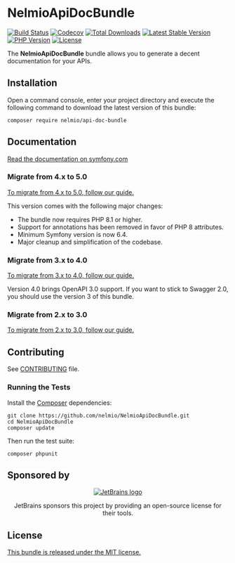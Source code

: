 # NelmioApiDocBundle

[![Build Status](https://img.shields.io/github/actions/workflow/status/nelmio/NelmioApiDocBundle/continuous-integration.yml?branch=5.x&style=flat-square)](https://github.com/nelmio/NelmioApiDocBundle/actions?query=workflow:CI)
[![Codecov](https://img.shields.io/codecov/c/github/nelmio/NelmioApiDocBundle?branch=5.x&style=flat-square)](https://app.codecov.io/gh/nelmio/NelmioApiDocBundle)
[![Total Downloads](https://img.shields.io/packagist/dt/nelmio/api-doc-bundle?style=flat-square)](https://packagist.org/packages/nelmio/api-doc-bundle)
[![Latest Stable Version](https://img.shields.io/packagist/v/nelmio/api-doc-bundle?label=stable&style=flat-square)](https://packagist.org/packages/nelmio/api-doc-bundle)
[![PHP Version](https://img.shields.io/packagist/dependency-v/nelmio/api-doc-bundle/PHP?style=flat-square)](https://packagist.org/packages/nelmio/api-doc-bundle)
[![License](https://img.shields.io/github/license/nelmio/NelmioApiDocBundle?style=flat-square)](LICENSE)

The **NelmioApiDocBundle** bundle allows you to generate a decent documentation
for your APIs.

## Installation

Open a command console, enter your project directory and execute the following command to download the latest version of this bundle:

```
composer require nelmio/api-doc-bundle
```

## Documentation

[Read the documentation on symfony.com](https://symfony.com/doc/current/bundles/NelmioApiDocBundle/index.html)

### Migrate from 4.x to 5.0

[To migrate from 4.x to 5.0, follow our guide.](https://github.com/nelmio/NelmioApiDocBundle/blob/5.x/UPGRADE-5.0.md)

This version comes with the following major changes:
- The bundle now requires PHP 8.1 or higher.
- Support for annotations has been removed in favor of PHP 8 attributes.
- Minimum Symfony version is now 6.4.
- Major cleanup and simplification of the codebase.

### Migrate from 3.x to 4.0

[To migrate from 3.x to 4.0, follow our guide.](https://github.com/nelmio/NelmioApiDocBundle/blob/5.x/UPGRADE-4.0.md)

Version 4.0 brings OpenAPI 3.0 support. If you want to stick to Swagger 2.0, you should use the version 3 of this bundle.

### Migrate from 2.x to 3.0

[To migrate from 2.x to 3.0, follow our guide.](https://github.com/nelmio/NelmioApiDocBundle/blob/5.x/UPGRADE-3.0.md)

## Contributing

See
[CONTRIBUTING](https://github.com/nelmio/NelmioApiDocBundle/blob/5.x/CONTRIBUTING.md)
file.

### Running the Tests

Install the [Composer](http://getcomposer.org/) dependencies:

    git clone https://github.com/nelmio/NelmioApiDocBundle.git
    cd NelmioApiDocBundle
    composer update

Then run the test suite:

    composer phpunit

## Sponsored by
<p align=center>
    <a href="https://jb.gg/OpenSourceSupport">
        <img alt="JetBrains logo" src="https://resources.jetbrains.com/storage/products/company/brand/logos/jetbrains.svg" />
    </a>
    <p align=center>
        JetBrains sponsors this project by providing an open-source license for their tools.
    </p>
</p>

## License

[This bundle is released under the MIT license.](LICENSE)